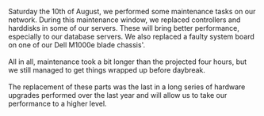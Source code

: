 Saturday the 10th of August, we performed some maintenance tasks on our
network. During this maintenance window, we replaced controllers and
harddisks in some of our servers. These will bring better performance,
especially to our database servers. We also replaced a faulty system
board on one of our Dell M1000e blade chassis'.\
\
All in all, maintenance took a bit longer than the projected four hours,
but we still managed to get things wrapped up before daybreak.\
\
The replacement of these parts was the last in a long series of hardware
upgrades performed over the last year and will allow us to take our
performance to a higher level.
